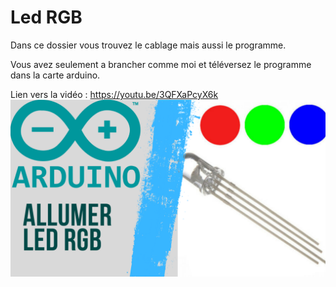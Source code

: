 # Led RGB
Dans ce dossier vous trouvez le cablage mais aussi le programme.

Vous avez seulement a brancher comme moi et téléversez le programme dans la carte arduino.

Lien vers la vidéo : https://youtu.be/3QFXaPcyX6k
![alt text](https://github.com/electrocodeur/ledrgb/blob/main/arduinorgb.png?raw=true)
